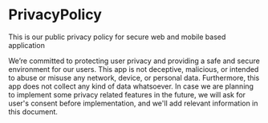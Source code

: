 # PrivacyPolicy
This is our public privacy policy for secure web and mobile based application

We’re committed to protecting user privacy and providing a safe and secure environment for our users. This app is not deceptive, malicious, or intended to abuse or misuse any network, device, or personal data.
Furthermore, this app does not collect any kind of data whatsoever.
In case we are planning to implement some privacy related features in the future, we will ask for user's consent before implementation, and we'll add relevant information in this document.
